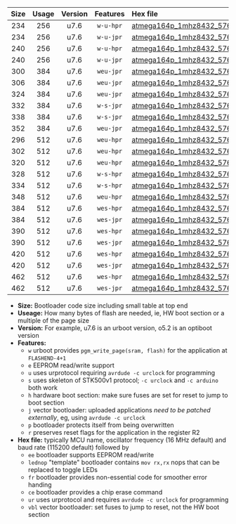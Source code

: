 |Size|Usage|Version|Features|Hex file|
|:-:|:-:|:-:|:-:|:--|
|234|256|u7.6|`w-u-hpr`|[atmega164p_1mhz8432_57600bps_ur.hex](https://raw.githubusercontent.com/stefanrueger/urboot/main//atmega164p_1mhz8432_57600bps_ur.hex)|
|234|256|u7.6|`w-u-jpr`|[atmega164p_1mhz8432_57600bps_ur_vbl.hex](https://raw.githubusercontent.com/stefanrueger/urboot/main//atmega164p_1mhz8432_57600bps_ur_vbl.hex)|
|240|256|u7.6|`w-u-hpr`|[atmega164p_1mhz8432_57600bps_lednop_ur.hex](https://raw.githubusercontent.com/stefanrueger/urboot/main//atmega164p_1mhz8432_57600bps_lednop_ur.hex)|
|240|256|u7.6|`w-u-jpr`|[atmega164p_1mhz8432_57600bps_lednop_ur_vbl.hex](https://raw.githubusercontent.com/stefanrueger/urboot/main//atmega164p_1mhz8432_57600bps_lednop_ur_vbl.hex)|
|300|384|u7.6|`weu-jpr`|[atmega164p_1mhz8432_57600bps_ee_ur_vbl.hex](https://raw.githubusercontent.com/stefanrueger/urboot/main//atmega164p_1mhz8432_57600bps_ee_ur_vbl.hex)|
|306|384|u7.6|`weu-jpr`|[atmega164p_1mhz8432_57600bps_ee_lednop_ur_vbl.hex](https://raw.githubusercontent.com/stefanrueger/urboot/main//atmega164p_1mhz8432_57600bps_ee_lednop_ur_vbl.hex)|
|324|384|u7.6|`weu-jpr`|[atmega164p_1mhz8432_57600bps_ee_lednop_fr_ur_vbl.hex](https://raw.githubusercontent.com/stefanrueger/urboot/main//atmega164p_1mhz8432_57600bps_ee_lednop_fr_ur_vbl.hex)|
|332|384|u7.6|`w-s-jpr`|[atmega164p_1mhz8432_57600bps_vbl.hex](https://raw.githubusercontent.com/stefanrueger/urboot/main//atmega164p_1mhz8432_57600bps_vbl.hex)|
|338|384|u7.6|`w-s-jpr`|[atmega164p_1mhz8432_57600bps_lednop_vbl.hex](https://raw.githubusercontent.com/stefanrueger/urboot/main//atmega164p_1mhz8432_57600bps_lednop_vbl.hex)|
|352|384|u7.6|`weu-jpr`|[atmega164p_1mhz8432_57600bps_ee_lednop_fr_ce_ur_vbl.hex](https://raw.githubusercontent.com/stefanrueger/urboot/main//atmega164p_1mhz8432_57600bps_ee_lednop_fr_ce_ur_vbl.hex)|
|296|512|u7.6|`weu-hpr`|[atmega164p_1mhz8432_57600bps_ee_ur.hex](https://raw.githubusercontent.com/stefanrueger/urboot/main//atmega164p_1mhz8432_57600bps_ee_ur.hex)|
|302|512|u7.6|`weu-hpr`|[atmega164p_1mhz8432_57600bps_ee_lednop_ur.hex](https://raw.githubusercontent.com/stefanrueger/urboot/main//atmega164p_1mhz8432_57600bps_ee_lednop_ur.hex)|
|320|512|u7.6|`weu-hpr`|[atmega164p_1mhz8432_57600bps_ee_lednop_fr_ur.hex](https://raw.githubusercontent.com/stefanrueger/urboot/main//atmega164p_1mhz8432_57600bps_ee_lednop_fr_ur.hex)|
|328|512|u7.6|`w-s-hpr`|[atmega164p_1mhz8432_57600bps.hex](https://raw.githubusercontent.com/stefanrueger/urboot/main//atmega164p_1mhz8432_57600bps.hex)|
|334|512|u7.6|`w-s-hpr`|[atmega164p_1mhz8432_57600bps_lednop.hex](https://raw.githubusercontent.com/stefanrueger/urboot/main//atmega164p_1mhz8432_57600bps_lednop.hex)|
|348|512|u7.6|`weu-hpr`|[atmega164p_1mhz8432_57600bps_ee_lednop_fr_ce_ur.hex](https://raw.githubusercontent.com/stefanrueger/urboot/main//atmega164p_1mhz8432_57600bps_ee_lednop_fr_ce_ur.hex)|
|384|512|u7.6|`wes-hpr`|[atmega164p_1mhz8432_57600bps_ee.hex](https://raw.githubusercontent.com/stefanrueger/urboot/main//atmega164p_1mhz8432_57600bps_ee.hex)|
|384|512|u7.6|`wes-jpr`|[atmega164p_1mhz8432_57600bps_ee_vbl.hex](https://raw.githubusercontent.com/stefanrueger/urboot/main//atmega164p_1mhz8432_57600bps_ee_vbl.hex)|
|390|512|u7.6|`wes-hpr`|[atmega164p_1mhz8432_57600bps_ee_lednop.hex](https://raw.githubusercontent.com/stefanrueger/urboot/main//atmega164p_1mhz8432_57600bps_ee_lednop.hex)|
|390|512|u7.6|`wes-jpr`|[atmega164p_1mhz8432_57600bps_ee_lednop_vbl.hex](https://raw.githubusercontent.com/stefanrueger/urboot/main//atmega164p_1mhz8432_57600bps_ee_lednop_vbl.hex)|
|420|512|u7.6|`wes-hpr`|[atmega164p_1mhz8432_57600bps_ee_lednop_fr.hex](https://raw.githubusercontent.com/stefanrueger/urboot/main//atmega164p_1mhz8432_57600bps_ee_lednop_fr.hex)|
|420|512|u7.6|`wes-jpr`|[atmega164p_1mhz8432_57600bps_ee_lednop_fr_vbl.hex](https://raw.githubusercontent.com/stefanrueger/urboot/main//atmega164p_1mhz8432_57600bps_ee_lednop_fr_vbl.hex)|
|462|512|u7.6|`wes-hpr`|[atmega164p_1mhz8432_57600bps_ee_lednop_fr_ce.hex](https://raw.githubusercontent.com/stefanrueger/urboot/main//atmega164p_1mhz8432_57600bps_ee_lednop_fr_ce.hex)|
|462|512|u7.6|`wes-jpr`|[atmega164p_1mhz8432_57600bps_ee_lednop_fr_ce_vbl.hex](https://raw.githubusercontent.com/stefanrueger/urboot/main//atmega164p_1mhz8432_57600bps_ee_lednop_fr_ce_vbl.hex)|

- **Size:** Bootloader code size including small table at top end
- **Useage:** How many bytes of flash are needed, ie, HW boot section or a multiple of the page size
- **Version:** For example, u7.6 is an urboot version, o5.2 is an optiboot version
- **Features:**
  + `w` urboot provides `pgm_write_page(sram, flash)` for the application at `FLASHEND-4+1`
  + `e` EEPROM read/write support
  + `u` uses urprotocol requiring `avrdude -c urclock` for programming
  + `s` uses skeleton of STK500v1 protocol; `-c urclock` and `-c arduino` both work
  + `h` hardware boot section: make sure fuses are set for reset to jump to boot section
  + `j` vector bootloader: uploaded applications *need to be patched externally*, eg, using `avrdude -c urclock`
  + `p` bootloader protects itself from being overwritten
  + `r` preserves reset flags for the application in the register R2
- **Hex file:** typically MCU name, oscillator frequency (16 MHz default) and baud rate (115200 default) followed by
  + `ee` bootloader supports EEPROM read/write
  + `lednop` "template" bootloader contains `mov rx,rx` nops that can be replaced to toggle LEDs
  + `fr` bootloader provides non-essential code for smoother error handing
  + `ce` bootloader provides a chip erase command
  + `ur` uses urprotocol and requires `avrdude -c urclock` for programming
  + `vbl` vector bootloader: set fuses to jump to reset, not the HW boot section
